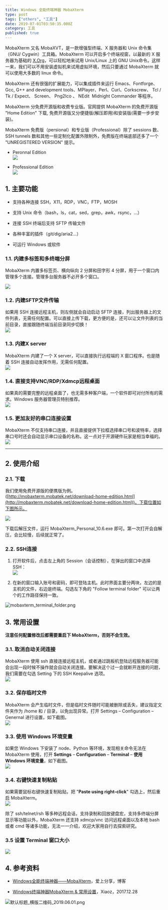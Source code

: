 ```yaml
---
title: Windows 全能终端神器 MobaXterm
type: post
tags: ["others", "工具"]
date: 2019-07-01T03:50:35.000Z
category: 工具
published: true
---
```


MobaXterm 又名 MobaXVT，是一款增强型终端、X 服务器和 Unix 命令集（GNU/ Cygwin）工具箱。MobaXterm 可以开启多个终端视窗，以最新的 X 服务器为基础的 [X.Org](http://X.Org)，可以轻松地来试用 Unix/Linux 上的 GNU Unix命令。这样一来，我们可以不用安装虚拟机来试用虚拟环境，然后只要通过 MobaXterm 就可以使用大多数的 linux 命令。

MobaXterm 还有很强的扩展能力，可以集成插件来运行 Emacs、Fontforge、Gcc, G++ and development tools、MPlayer、Perl、Curl、Corkscrew、 Tcl / Tk / Expect、 Screen、 Png2Ico 、 NEdit  Midnight Commander 等程序。

MobaXterm 分免费开源版和收费专业版。官网提供 MobaXterm 的免费开源版 "Home Edition" 下载, 免费开源版又分便捷版(解压即用)和安装版(需要一步步安装)。

MobaXterm 免费版（persional）和专业版（Professional）除了 sessions 数、SSH tunnels 数和其他一些定制化配置外限制外，免费版在终端底部还多了一个 "UNREGISTERED VERSION" 提示。

- Peronnal Edition<br />![](https://note-db.oss-cn-shenzhen.aliyuncs.com/2018/06/05/mobaxterm_personal.png/bioinit#align=left&display=inline&height=716&originHeight=716&originWidth=919&status=done&width=919)



- Professional Edition<br />![](https://note-db.oss-cn-shenzhen.aliyuncs.com/2018/06/05/mobaxterm_professional.png/bioinit#align=left&display=inline&height=716&originHeight=716&originWidth=917&status=done&width=917)



## [](#rb7zfv)1. 主要功能

- 支持各种连接 SSH，X11，RDP，VNC，FTP，MOSH

- 支持 Unix 命令（bash，ls，cat，sed，grep，awk，rsync，…）

- 连接 SSH 终端后支持 SFTP 传输文件

- 各种丰富的插件（git/dig/aria2…）

- 可运行 Windows 或软件



### [](#5auwih)1.1. 内建多标签和多终端分屏

MobaXterm 内置多标签页、横向纵向 2 分屏和田字形 4 分屏，用于一个窗口内管理多个连接。管理多台服务器不必开多个窗口。

![](https://qiniu.bioinit.com/yuque/0/2019/png/126032/1558181745279-8d433ecb-078f-405b-8df4-6dd473b336c3.png#align=left&display=inline&height=560&originHeight=560&originWidth=913&status=done&width=913)


### [](#0d29ld)1.2. 内建SFTP文件传输

如果用 SSH 连接远程主机，则左侧就会自动启动 SFTP 连接，列出服务器上的文件列表，无需任何配置。可以直接上传下载，更方便的是，还可以让文件列表的当前目录，直接跟随终端当前目录同步切换！<br />![](https://note-db.oss-cn-shenzhen.aliyuncs.com/2018/06/05/mobaxterm_sftp.jpg/bioinit#align=left&display=inline&height=476&originHeight=476&originWidth=800&status=done&width=800)


### [](#1x92ak)1.3. 内建X server

MobaXterm 内建了一个 X server，可以直接执行远程端的 X 窗口程序。也是随着 SSH 连接自动发挥作用，无需任何配置。<br />![](https://note-db.oss-cn-shenzhen.aliyuncs.com/2018/06/05/mobaxterm_x_server.png/bioinit#align=left&display=inline&height=563&originHeight=563&originWidth=965&status=done&width=965)


### [](#snltpp)1.4. 直接支持VNC/RDP/Xdmcp远程桌面

如果真的需要完整的远程桌面了，也无需多种客户端，一个软件即可对付所有的需求。Windows 服务器管理员特别推荐。<br />![](https://note-db.oss-cn-shenzhen.aliyuncs.com/2018/06/05/mobaxterm_vnc.png/bioinit#align=left&display=inline&height=579&originHeight=579&originWidth=928&status=done&width=928)


### [](#ut60rx)1.5. 更加友好的串口连接设置

MobaXterm 不仅支持串口连接，并且直接提供下拉框选择串口号和波特率，选择串口号时还会自动显示串口设备的名称。这一点对于开源硬件玩家是相当幸福的。<br />![](https://note-db.oss-cn-shenzhen.aliyuncs.com/2018/06/05/mobaxterm_serial.jpg/bioinit#align=left&display=inline&height=244&originHeight=244&originWidth=768&status=done&width=768)

---


## [](#ri83sn)2. 使用介绍


### [](#eamdbd)2.1. 下载

我们使用免费开源版的便携版为例。([http://mobaxterm.mobatek.net/download-home-edition.html](http://mobaxterm.mobatek.net/download-home-edition.html))。下载位置如下图所示。

![](https://note-db.oss-cn-shenzhen.aliyuncs.com/2018/06/05/mobaxterm_download.png/bioinit#align=left&display=inline&height=505&originHeight=505&originWidth=1023&status=done&width=1023)

下载后解压文件，运行 MobaXterm_Personal_10.6.exe 即可。第一次打开会自解压，会比较慢，后续就正常了。


### [](#tq6pfw)2.2. SSH连接

1. 打开软件后，点击左上角的 Session（会话控制），在弹出的窗口中选择 SSH：<br />![](https://note-db.oss-cn-shenzhen.aliyuncs.com/2018/06/05/mobaxterm_ssh.png/bioinit#align=left&display=inline&height=725&originHeight=725&originWidth=1000&status=done&width=1000)

2. 在新的窗口输入账号和密码，即可登陆主机。此时界面主要分两块，左边的是主机的文件，右边是终端。勾选左下角的 "Follow terminal folder" 可以让两个的工作路径保持一致。


![mobaxterm_terminal_folder.png](https://qiniu.bioinit.com/yuque/0/2019/png/126032/1560217388242-85749bcd-3fae-47f7-b3d2-0f6df6a0f022.png#align=left&display=inline&height=505&name=mobaxterm_terminal_folder.png&originHeight=505&originWidth=837&size=96471&status=done&width=837)



## [](#a1amhi)3. 常用设置

**注意任何配置修改后都需要重启下 MobaXterm，否则不会生效。**


### [](#g9gklz)3.1. 取消自动关闭连接

MobaXterm 使用 ssh 直接连接远程主机，或者通过跳板机登陆远程服务器可能会出现一段时候不操作就会自动关闭连接。要解决这个过一会就断开连接的问题，我们需要在勾选 Setting 下的 SSH Keepalive 选项。<br />![](https://note-db.oss-cn-shenzhen.aliyuncs.com/2018/06/05/ssh_keepalive.png/bioinit#align=left&display=inline&height=390&originHeight=390&originWidth=650&status=done&width=650)


### [](#0sr3do)3.2. 保存临时文件
MobaXterm 会产生临时文件，但是临时文件随时可能被删除或丢失，建议指定文件夹作为 /home 和 / 目录，以免出现异常。打开 Settings – Configuration – Genernal 进行设置，如下截图。<br />![](https://note-db.oss-cn-shenzhen.aliyuncs.com/2018/06/05/mobaxterm_setting.png/bioinit#align=left&display=inline&height=648&originHeight=648&originWidth=814&status=done&width=814)


### [](#npsrbb)3.3. 使用 Windows 环境变量
如果您 Windows 下安装了 node、Python 等环境，发现相关命令无法在 MobaXterm 使用，打开 **Settings** – **Configuration** – **Terminal** – **使用 Windows 环境变量**，如下截图。<br />![](https://note-db.oss-cn-shenzhen.aliyuncs.com/2018/06/05/mobaxterm_win_path.png/bioinit#align=left&display=inline&height=645&originHeight=645&originWidth=814&status=done&width=814)


### [](#fmppae)3.4. 右键快速复制粘贴
如果需要鼠标右键快速复制粘贴，把 "**Paste using right-click**" 勾选上，然后重启 MobaXterm。<br />![](https://note-db.oss-cn-shenzhen.aliyuncs.com/2018/06/05/mobaxterm_right_click.png/bioinit#align=left&display=inline&height=643&originHeight=643&originWidth=811&status=done&width=811)

除了 ssh/telnet/rsh 等多种远程会话，支持录制和回放键盘宏，支持多终端分屏显示等功能以外，MobaXterm 还支持 xdmcp/vnc 访问远程桌面以及本地 bash 或者 cmd 等诸多功能，无法一一介绍，欢迎大家用自行去探索研究。


### [](#ucbkzt)3.5 设置 Terminal 窗口大小
![](https://qiniu.bioinit.com/yuque/0/2018/png/126032/1544147730949-c9a96614-92b9-4d4e-80c6-8fb3f4cc4861.png#align=left&display=inline&height=395&originHeight=722&originWidth=1365&status=done&width=747)


## [](#h5riqy)4. 参考资料

- [Windows全能终端神器——MobaXterm](https://www.isharebest.com/mobaxterm.htm)，爱上分享，博客

- [Windows终端神器MobaXterm & 常用设置](https://www.dabiaoseo.com/212.html)，Xiaoz，2017.12.28

![默认标题_横版二维码_2019.06.01.png](https://qiniu.bioinit.com/yuque/0/2019/png/126032/1560217472428-843c317d-b3cd-496f-aa37-7d6f25156b4c.png#align=left&display=inline&height=500&name=%E9%BB%98%E8%AE%A4%E6%A0%87%E9%A2%98_%E6%A8%AA%E7%89%88%E4%BA%8C%E7%BB%B4%E7%A0%81_2019.06.01.png&originHeight=500&originWidth=900&size=67641&status=done&width=900)

